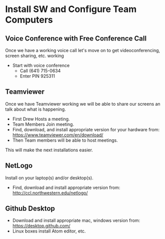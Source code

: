 # Install SW and Configure Team Computers
## Voice Conference with Free Conference Call
Once we have a working voice call let's move on to get videoconferencing, screen sharing, etc. working

* Start with voice conference
  * Call      (641) 715-0634
  * Enter PIN 925311

## Teamviewer
Once we have Teamviewer working we will be able to share our screens an talk about what is happening.

* First Drew Hosts a meeting.
* Team Members Join meeting.
* Find, download, and install appropriate version for your hardware from: https://www.teamviewer.com/en/download/
* Then Team members will be able to host meetings.

This will make the next installations easier.

## NetLogo
Install on your laptop(s) and/or desktop(s).
* Find, download and install appropriate version from: http://ccl.northwestern.edu/netlogo/

## Github Desktop
* Download and install appropriate mac, windows version from: https://desktop.github.com/
* Linux boxes install Atom editor, etc.
